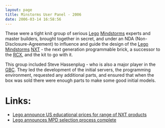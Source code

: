 ```yaml
---
layout: page
title: Minstorms User Panel - 2006
date: 2006-03-14 16:58:56
---
```

<p>These were a tight knit group of serious <a href="/wiki/lego.html" title="The best known construction toy">Lego</a> <a href="/wiki/mindstorms.html" title="A Robotic construction toy system from Lego">Mindstorms</a> experts and master builders, brought together in secret, and under an NDA (Non-Disclosure-Agreement) to influence and guide the design of the <a href="/wiki/lego.html" title="The best known construction toy">Lego</a> <a href="/wiki/mindstorms.html" title="A Robotic construction toy system from Lego">Mindstorms</a> <a href="/wiki/nxt.html" title="Legos NeXT generation robotics kit">NXT</a> - the next generation programmable brick, a successor to the <a href="/wiki/rcx.html" title="The Lego Robot Command Explorer">RCX</a>, and the kit to go with it.
</p>
<p>This group included Steve Hassenplug - who is also a major player in the <a href="/wiki/gbc.html" title="Great Ball Contraption">GBC</a>. They led the development of the initial servers, the programming environment, requested any additional parts, and ensured that when the box was sold there were enough parts to make some good initial models.
</p>
<h1  id="Links:">Links:</h1>
<ul><li> <a  href="{% post_url 2006-03-03-lego-announce-us-educational-prices-for-range-of-nxt-products %}" rel="external" target="_blank">Lego announce US educational prices for range of NXT products</a>
</li><li> <a  href="{% post_url 2006-03-03-lego-announces-mpd-selection-process-complete %}" rel="external" target="_blank">Lego announces MPD selection process complete</a>
</li></ul>